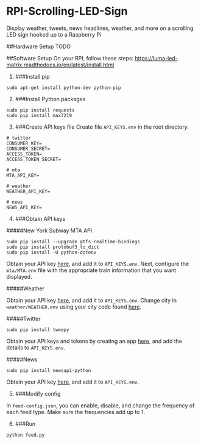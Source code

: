 # RPI-Scrolling-LED-Sign
Display weather, tweets, news headlines, weather, and more on a scrolling LED sign hooked up to a Raspberry Pi

##Hardware Setup
TODO

##Software Setup
On your RPI, follow these steps:
https://luma-led-matrix.readthedocs.io/en/latest/install.html

1. ###Install pip

`sudo apt-get install python-dev python-pip`

2. ###Install Python packages

```
sudo pip install requests
sudo pip install max7219
```

3. ###Create API keys file 
Create file `API_KEYS.env` in the root directory.

```
# twitter
CONSUMER_KEY=
CONSUMER_SECRET=
ACCESS_TOKEN=
ACCESS_TOKEN_SECRET=

# mta
MTA_API_KEY=

# weather
WEATHER_API_KEY=

# news
NEWS_API_KEY=
```

4. ###Obtain API keys

#####New York Subway MTA API

```
sudo pip install --upgrade gtfs-realtime-bindings
sudo pip install protobuf3_to_dict
sudo pip install -U python-dotenv
```

Obtain your API key [here](https://datamine.mta.info/user/register), and add it to `API_KEYS.env`. 
Next, configure the `mta/MTA.env` file with the appropriate train information that you want displayed.

#####Weather

Obtain your API key [here](https://home.openweathermap.org/users/sign_up), and add it to `API_KEYS.env`.
Change city in `weather/WEATHER.env` using your city code found [here](http://bulk.openweathermap.org/sample/city.list.json.gz).

#####Twitter

`sudo pip install tweepy`

Obtain your API keys and tokens by creating an app [here](https://developer.twitter.com/en/apply-for-access.html), 
and add the details to `API_KEYS.env`.

#####News

`sudo pip install newsapi-python`

Obtain your API key [here](https://newsapi.org), and add it to `API_KEYS.env`.

5. ###Modify config

In `feed-config.json`, you can enable, disable, and change the frequency of each feed type. Make sure the frequencies add up to 1.

6. ###Run

`python feed.py`